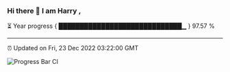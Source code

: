 ### Hi there 👋 I am Harry , 

⏳ Year progress { █████████████████████████████▁ } 97.57 %

---

⏰ Updated on Fri, 23 Dec 2022 03:22:00 GMT

![Progress Bar CI](https://github.com/duykhang68/duykhang68/workflows/Progress%20Bar%20CI/badge.svg)
